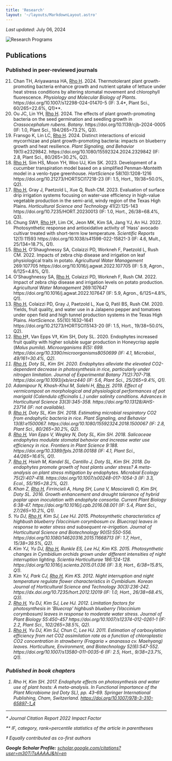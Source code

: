 ```yaml
---
title: 'Research'
layout: '~/layouts/MarkdownLayout.astro'
---
```


_Last updated_: July 06, 2024

![Research Programs](~/assets/images/research/RschProg-Rho.svg)

## Publications

### Published in peer-reviewed journals

<ol reversed>

<li> Chan TH, Ariyawansa HA, <u>Rho H</u>. 2024. Thermotolerant plant growth-promoting bacteria enhance growth and nutrient uptake of lettuce under heat stress conditions by altering stomatal movement and chlorophyll fluorescence. <i>Physiology and Molecular Biology of Plants</i>. https://doi.org/10.1007/s12298-024-01470-5 (IF: 3.4*, Plant Sci., 60/265=22.6%, Q1)**. </li>

<li> Ou JC, Lin YH, <u>Rho H</u>. 2024. The effects of plant growth-promoting bacteria on the seed germination and
seedling growth in <i>Crassocephalum rubens</i>. <i>Botany</i>. https://doi.org/10.1139/cjb-2024-0005 (IF: 1.0, Plant Sci., 194/265=73.2%, Q3). </li>

<li> Fransgo K, Lin LC, <u>Rho H</u>. 2024. Distinct interactions of ericoid mycorrhizae and plant growth-promoting bacteria: impacts on blueberry growth and heat resilience. <i>Plant Signaling, and Behavior</i> 19(1):e2329842. https://doi.org/10.1080/15592324.2024.2329842 (IF: 2.8, Plant Sci., 80/265=30.2%, Q2). </li>

<li> <u>Rho H</u>, Sim HS, Moon YH, Woo UJ, Kim SK. 2023. Development of a cucumber transpiration model based on a simplified Penman-Monteith model in a venlo-type greenhouse. <i>HortScience</i> 58(10):1208-1216 https://doi.org/10.21273/HORTSCI17218-23 (IF: 1.5, Hort., 19/38=50.0%, Q2). </li>

<li> <u>Rho H</u>, Gray J, Paetzold L, Xue Q, Rush CM. 2023. Evaluation of surface drip irrigation systems focusing on water-use efficiency in high-value vegetable production in the semi-arid, windy region of the Texas High Plains. <i>Horticultural Science and Technology</i> 41(2):125-143 https://doi.org/10.7235/HORT.20230013 (IF: 1.0, Hort., 26/38=68.4%, Q3). </li>

<li> Chung SW‡, <u>Rho H</u>‡, Lim CK, Jeon MK, Kim SA, Jang YJ, An HJ. 2022. Photosynthetic response and antioxidative activity of ‘Hass’ avocado cultivar treated with short-term low temperature. <i>Scientific Reports</i> 12(1):11593 https://doi.org/10.1038/s41598-022-15821-3 (IF: 4.6, Mult., 25/134=18.7%, Q1). </li>

<li> <u>Rho H</u>, O’Shaughnessy SA, Colaizzi PD, Workneh F, Paetzold L, Rush CM. 2022. Impacts of zebra chip disease and irrigation on leaf physiological traits in potato. <i>Agricultural Water Management</i> 269:107705 https://doi.org/10.1016/j.agwat.2022.107705 (IF: 5.9, Agron., 6/125=4.8%, Q1). </li>

<li> O’Shaughnessy SA, <u>Rho H</u>, Colaizzi PD, Workneh F, Rush CM. 2022. Impact of zebra chip disease and irrigation levels on potato production. <i>Agricultural Water Management</i> 269:107647 https://doi.org/10.1016/j.agwat.2022.107647 (IF: 5.9, Agron., 6/125=4.8%, Q1). </li>

<li> <u>Rho H</u>, Colaizzi PD, Gray J, Paetzold L, Xue Q, Patil BS, Rush CM. 2020. Yields, fruit quality, and water use in a Jalapeno pepper and tomatoes under open field and high tunnel production systems in the Texas High Plains. <i>HortScience</i>. 55(10):1632–1641 https://doi.org/10.21273/HORTSCI15143-20 (IF: 1.5, Hort., 19/38=50.0%, Q2). </li>

<li> <u>Rho H</u>‡, Van Epps V‡, Kim SH, Doty SL. 2020. Endophytes increased fruit quality with higher soluble sugar production in Honeycrisp apple (<i>Malus pumila</i>). <i>Microorganisms<i> 8(5): 699. https://doi.org/10.3390/microorganisms8050699 (IF: 4.1, Microbiol., 49/161=30.4%, Q2). </li>

<li> <u>Rho H</u>, Doty SL, Kim SH. 2020. Endophytes alleviate the elevated CO2-dependent decrease in photosynthesis in rice, particularly under nitrogen limitation. <i>Journal of Experimental Botany</i> 71(2):707-718. https://doi.org/10.1093/jxb/erz440 (IF: 5.6, Plant Sci., 25/265=9.4%, Q1). </li>

<li> Adamipour N, Khosh-Khui M, Salehi H, <u>Rho H</u>. 2019. Effect of vermicompost on morphological and physiological performances of pot marigold (<i>Calendula officinalis</i> L.) under salinity conditions. <i>Advances in Horticultural Science</i> 33(3):345-358. https://doi.org/10.13128/AHS-23714 (IF: not available). </li>

<li> <u>Rho H</u>, Doty SL, Kim SH. 2018. Estimating microbial respiratory CO2 from endophytic bacteria in rice. <i>Plant Signaling, and Behavior</i> 13(8):e1500067. https://doi.org/10.1080/15592324.2018.1500067 (IF: 2.8, Plant Sci., 80/265=30.2%, Q2). </li>

<li> <u>Rho H</u>, Van Epps V, Wegley N, Doty SL, Kim SH. 2018. Salicaceae endophytes modulate stomatal behavior and increase water use efficiency in rice. <i>Frontiers in Plant Science</i> 9:188. https://doi.org/10.3389/fpls.2018.00188 (IF: 4.1, Plant Sci., 44/265=16.6%, Q1). </li>

<li> <u>Rho H</u>, Hsieh M, Kandel SL, Cantillo J, Doty SL, Kim SH. 2018. Do endophytes promote growth of host plants under stress? A meta-analysis on plant stress mitigation by endophytes. <i>Microbial Ecology</i> 75(2):407-418. https://doi.org/10.1007/s00248-017-1054-3 (IF: 3.3, Ecol., 55/195=28.2%, Q2). </li>

<li> Khan Z, <u>Rho H</u>, Firrincieli A, Hung SH, Luna V, Masciarelli O, Kim SH, Doty SL. 2016. Growth enhancement and drought tolerance of hybrid poplar upon inoculation with endophyte consortia. <i>Current Plant Biology</i> 6:38-47. https://doi.org/10.1016/j.cpb.2016.08.001 (IF: 5.4, Plant Sci., 27/265=10.2%, Q1). </li>

<li> Yu DJ, <u>Rho H</u>, Kim SJ, Lee HJ. 2015. Photosynthetic characteristics of highbush blueberry (<i>Vaccinium corymbosum</i> cv. Bluecrop) leaves in response to water stress and subsequent re-irrigation. <i>Journal of Horticultural Science and Biotechnology</i> 90(5):550-556. https://doi.org/10.1080/14620316.2015.11668713 (IF: 1.7, Hort., 15/38=39.5%, Q2). </li>

<li> Kim YJ, Yu DJ, <u>Rho H</u>, Runkle ES, Lee HJ, Kim KS. 2015. Photosynthetic changes in <i>Cymbidium</i> orchids grown under different intensities of night interruption lighting. <i>Scientia Horticulturae<i> 186:124-128. https://doi.org/10.1016/j.scienta.2015.01.036 (IF: 3.9, Hort., 6/38=15.8%, Q1). </li>

<li> Kim YJ, Park CJ, <u>Rho H</u>, Kim KS. 2012. Night interruption and night temperature regulate flower characteristics in <i>Cymbidium</i>. <i>Korean Journal of Horticultural Science and Technology</i> 30(3):236-242. https://dx.doi.org/10.7235/hort.2012.12019 (IF: 1.0, Hort., 26/38=68.4%, Q3). </li>

<li> <u>Rho H</u>, Yu DJ, Kim SJ, Lee HJ. 2012. Limitation factors for photosynthesis in ‘Bluecrop’ highbush blueberry (<i>Vaccinium corymbosum</i>) leaves in response to moderate water stress. <i>Journal of Plant Biology</i> 55:450-457 https://doi.org/10.1007/s12374-012-0261-1 (IF: 2.2, Plant Sci., 102/265=38.5%, Q2). </li>

<li> <u>Rho H</u>, Yu DJ, Kim SJ, Chun C, Lee HJ. 2011. Estimation of carboxylation efficiency from net CO2 assimilation rate as a function of chloroplastic CO2 concentration in strawberry (<i>Fragaria</i> × <i>ananassa</i> cv. Maehyang) leaves. Horticulture, <i>Environment, and Biotechnology</i> 52(6):547-552. https://doi.org/10.1007/s13580-011-0035-6 (IF: 2.5, Hort., 9/38=23.7%, Q1). </li>

</ol>


### Published in book chapters

1. Rho H, Kim SH. 2017. Endophyte effects on photosynthesis and water use of plant hosts: A meta-analysis. In Functional Importance of the Plant Microbiome (ed Doty SL), pp. 43–69. Springer International Publishing, Cham, Switzerland. https://doi.org/10.1007/978-3-310-65897-1_4

---

\* Journal Citation Report 2022 Impact Factor

** IF, category, rank=percentile statistics of the article in parentheses

‡ Equally contributed as co-first authors

**Google Scholar Profile:** [scholar.google.com/citations?user=m30TiTsAAAAJ&hl=en](https://scholar.google.com/citations?user=m30TiTsAAAAJ&hl=en)